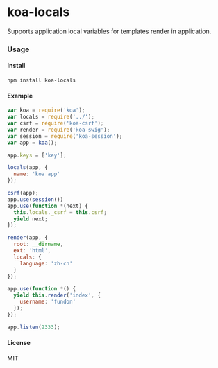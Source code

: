 # koa-locals

Supports application local variables for templates render in application.


### Usage

#### Install

```
npm install koa-locals
```

#### Example

```js
var koa = require('koa');
var locals = require('../');
var csrf = require('koa-csrf');
var render = require('koa-swig');
var session = require('koa-session');
var app = koa();

app.keys = ['key'];

locals(app, {
  name: 'koa app'
});

csrf(app);
app.use(session())
app.use(function *(next) {
  this.locals._csrf = this.csrf;
  yield next;
});

render(app, {
  root: __dirname,
  ext: 'html',
  locals: {
    language: 'zh-cn'
  }
});

app.use(function *() {
  yield this.render('index', {
    username: 'fundon'
  });
});

app.listen(2333);
```

#### License

MIT
